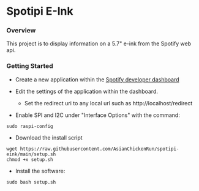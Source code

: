 # Spotipi E-Ink
### Overview
This project is to display information on a 5.7" e-ink from the Spotify web api.
### Getting Started
* Create a new application within the [Spotify developer dashboard](https://developer.spotify.com/dashboard/applications) <br />
* Edit the settings of the application within the dashboard.
    * Set the redirect uri to any local url such as http://localhost/redirect

* Enable SPI and I2C under "Interface Options" with the command:
```
sudo raspi-config
```

* Download the install script
```
wget https://raw.githubusercontent.com/AsianChickenRun/spotipi-eink/main/setup.sh
chmod +x setup.sh
```

* Install the software: <br />
```
sudo bash setup.sh
```
